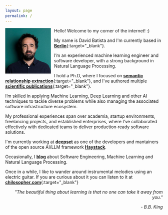```yaml
---
layout: page
permalink: /
---
```


<img style="float: left; padding-right: 10px;" align="left"  src="/assets/images/about-me_2020_2.jpg" alt="about-me.jpg" width="29%">


Hello! Welcome to my corner of the internet! :)

My name is David Batista and I'm currently based in [__Berlin__](https://www.google.com/maps/d/viewer?mid=19OMZvuXI0bNyCy-tEzsEglB7UmY&hl&ll=52.51602753988408%2C13.316764005371056&z=10){:target="_blank"}. 

I’m an experienced machine learning engineer and software developer, with a strong background in Natural Language Processing. 

I hold a Ph.D, where I focused on [__semantic relationship extraction__](http://davidsbatista.net/assets/documents/publications/dsbatista-phd-thesis-2016.pdf){:target="_blank"}, and I've authored multiple [__scientific publications__](https://scholar.google.de/citations?user=-tRNGd0AAAAJ&hl=en){:target="_blank"}. 

I’m skilled in applying Machine Learning, Deep Learning and other AI techniques to tackle diverse problems while also managing the associated software infrastructure ecosystem. 

My professional experiences span over academia, startup environments, freelancing projects, and established enterprises, where I’ve collaborated effectively with dedicated teams to deliver production‑ready software solutions.

I'm currently working at [__deepset__](https://www.deepset.com) as one of the developers and mantainers of the open source AI/LLM framework [__Haystack__](https://github.com/deepset-ai/haystack).

Occasionally, I <a href="/posts/" target="_blank"><b>blog</b></a> about Software Engineering, Machine Learning and Natural Language Processing.

Once in a while, I like to wander around instrumental melodies using an electric guitar. If you are curious about it you can listen to it at [__chilosopher.com__](https://www.chilosopher.com/){:target="_blank"}


<div style="text-align: right;">
	<p><em>"The beautiful thing about learning is that no one can take it away from you."</em></p>
	<p style="font-style: italic;">- B.B. King</p>
</div>
